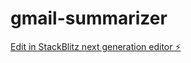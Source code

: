 # gmail-summarizer

[Edit in StackBlitz next generation editor ⚡️](https://stackblitz.com/~/github.com/trascastefan/gmail-summarizer)